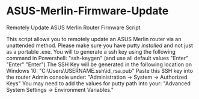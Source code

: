 # ASUS-Merlin-Firmware-Update
Remotely Update ASUS Merlin Router Firmware Script

This script allows you to remotely update an ASUS Merlin router via an unattended method.
Please make sure you have putty *installed* and not just as a portable .exe.
You will to generate a ssh key using the following command in Powershell: "ssh-keygen" (and use all default values "Enter" "Enter" "Enter")
The SSH Key will be generated in the following location on Windows 10: "C:\Users\USERNAME\.ssh\id_rsa.pub"
Paste this SSH key into the router Admin console under: "Administration -> System -> Authorized Keys"
You may need to add the values for putty path into your: "Advanced System Settings -> Environment Variables."
